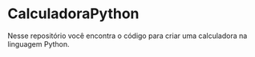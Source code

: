 # CalculadoraPython

Nesse repositório você encontra o código para criar uma calculadora na linguagem Python.
